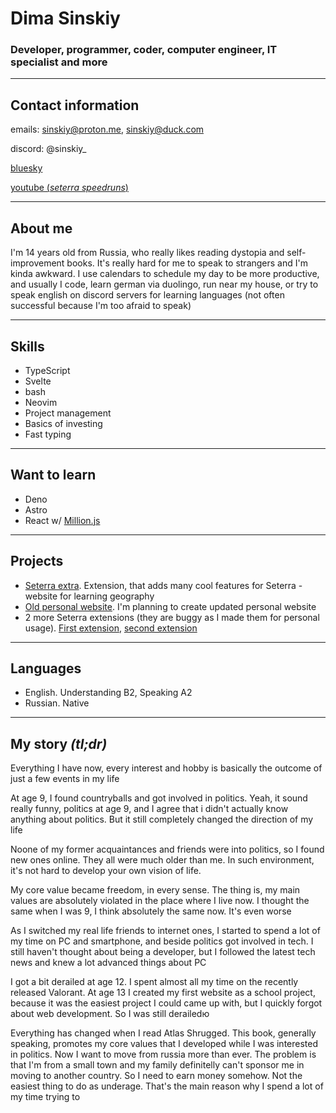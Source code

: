 # Dima Sinskiy

### Developer, programmer, coder, computer engineer, IT specialist and more

---
## Contact information

emails: sinskiy@proton.me, sinskiy@duck.com

discord: @sinskiy_

[bluesky](https://bsky.app/profile/sinskiy.bsky.social)

[youtube (*seterra speedruns*)](https://youtube.com/@sinskiy_)

---

## About me

I'm 14 years old from Russia, who really likes reading dystopia and self-improvement books. It's really hard for me to speak to strangers and I'm kinda awkward. I use calendars to schedule my day to be more productive, and usually I code, learn german via duolingo, run near my house, or try to speak english on discord servers for learning languages (not often successful because I'm too afraid to speak)

---

## Skills

- TypeScript
- Svelte
- bash
- Neovim
- Project management
- Basics of investing
- Fast typing

---
## Want to learn

- Deno
- Astro
- React w/ [Million.js](https://million.dev/)

---

## Projects

- [Seterra extra](https://github.com/Sinskiy/seterraextra). Extension, that adds many cool features for Seterra - website for learning geography
- [Old personal website](https://github.com/Sinskiy/sinskiy-personal-website-beta-0.2.0-). I'm planning to create updated personal website
- 2 more Seterra extensions (they are buggy as I made them for personal usage). [First extension](https://github.com/Sinskiy/seterra-bruteforcer-100-chance), [second extension](https://github.com/Sinskiy/seterra-new-timing-system)

---

## Languages

- English. Understanding B2, Speaking A2
- Russian. Native

---
## My story *(tl;dr)*

Everything I have now, every interest and hobby is basically the outcome of just a few events in my life

At age 9, I found countryballs and got involved in politics. Yeah, it sound really funny, politics at age 9, and I agree that i didn't actually know anything about politics. But it still completely changed the direction of my life

Noone of my former acquaintances and friends were into politics, so I found new ones online. They all were much older than me. In such environment, it's not hard to develop your own vision of life. 

My core value became freedom, in every sense. The thing is, my main values are absolutely violated in the place where I live now. I thought the same when I was 9, I think absolutely the same now. It's even worse

As I switched my real life friends to internet ones, I started to spend a lot of my time on PC and smartphone, and beside politics got involved in tech. I still haven't thought about being a developer, but I followed the latest tech news and knew a lot advanced things about PC

I got a bit derailed at age 12. I spent almost all my time on the recently released Valorant. At age 13 I created my first website as a school project, because it was the easiest project I could came up with, but I quickly forgot about web development. So I was still derailedю

Everything has changed when I read Atlas Shrugged. This book, generally speaking, promotes my core values that I developed while I was interested in politics. Now I want to move from russia more than ever. The problem is that I'm from a small town and my family definitelly can't sponsor me in moving to another country. So I need to earn money somehow. Not the easiest thing to do as underage. That's the main reason why I spend a lot of my time trying to 